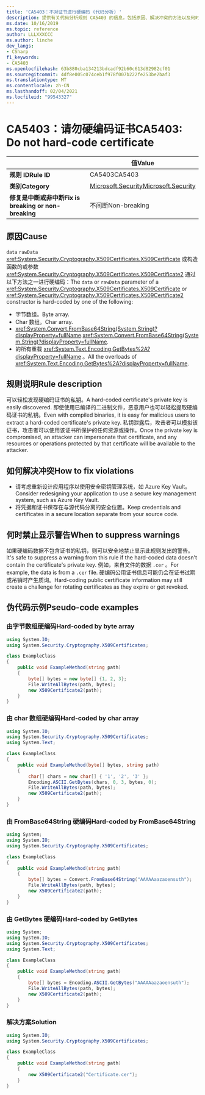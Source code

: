 ```yaml
---
title: 'CA5403：不对证书进行硬编码 (代码分析) '
description: 提供有关代码分析规则 CA5403 的信息，包括原因、解决冲突的方法以及何时取消显示。
ms.date: 10/16/2019
ms.topic: reference
author: LLLXXXCCC
ms.author: linche
dev_langs:
- CSharp
f1_keywords:
- CA5403
ms.openlocfilehash: 63b880cba134213bdcadf92b60c613d82982cf01
ms.sourcegitcommit: 4df8e005c074ceb1f978f007b222fe253be2baf3
ms.translationtype: MT
ms.contentlocale: zh-CN
ms.lasthandoff: 02/04/2021
ms.locfileid: "99543327"
---
```

# <a name="ca5403-do-not-hard-code-certificate"></a><span data-ttu-id="d48ad-103">CA5403：请勿硬编码证书</span><span class="sxs-lookup"><span data-stu-id="d48ad-103">CA5403: Do not hard-code certificate</span></span>

| | <span data-ttu-id="d48ad-104">值</span><span class="sxs-lookup"><span data-stu-id="d48ad-104">Value</span></span> |
|-|-|
| <span data-ttu-id="d48ad-105">**规则 ID**</span><span class="sxs-lookup"><span data-stu-id="d48ad-105">**Rule ID**</span></span> |<span data-ttu-id="d48ad-106">CA5403</span><span class="sxs-lookup"><span data-stu-id="d48ad-106">CA5403</span></span>|
| <span data-ttu-id="d48ad-107">**类别**</span><span class="sxs-lookup"><span data-stu-id="d48ad-107">**Category**</span></span> |[<span data-ttu-id="d48ad-108">Microsoft.Security</span><span class="sxs-lookup"><span data-stu-id="d48ad-108">Microsoft.Security</span></span>](security-warnings.md)|
| <span data-ttu-id="d48ad-109">**修复是中断或非中断**</span><span class="sxs-lookup"><span data-stu-id="d48ad-109">**Fix is breaking or non-breaking**</span></span> |<span data-ttu-id="d48ad-110">不间断</span><span class="sxs-lookup"><span data-stu-id="d48ad-110">Non-breaking</span></span>|

## <a name="cause"></a><span data-ttu-id="d48ad-111">原因</span><span class="sxs-lookup"><span data-stu-id="d48ad-111">Cause</span></span>

<span data-ttu-id="d48ad-112">`data` `rawData` <xref:System.Security.Cryptography.X509Certificates.X509Certificate> 或构造函数的或参数 <xref:System.Security.Cryptography.X509Certificates.X509Certificate2> 通过以下方法之一进行硬编码：</span><span class="sxs-lookup"><span data-stu-id="d48ad-112">The `data` or `rawData` parameter of a <xref:System.Security.Cryptography.X509Certificates.X509Certificate> or <xref:System.Security.Cryptography.X509Certificates.X509Certificate2> constructor is hard-coded by one of the following:</span></span>

- <span data-ttu-id="d48ad-113">字节数组。</span><span class="sxs-lookup"><span data-stu-id="d48ad-113">Byte array.</span></span>
- <span data-ttu-id="d48ad-114">Char 数组。</span><span class="sxs-lookup"><span data-stu-id="d48ad-114">Char array.</span></span>
- <span data-ttu-id="d48ad-115"><xref:System.Convert.FromBase64String(System.String)?displayProperty=fullName>.</span><span class="sxs-lookup"><span data-stu-id="d48ad-115"><xref:System.Convert.FromBase64String(System.String)?displayProperty=fullName>.</span></span>
- <span data-ttu-id="d48ad-116">的所有重载 <xref:System.Text.Encoding.GetBytes%2A?displayProperty=fullName> 。</span><span class="sxs-lookup"><span data-stu-id="d48ad-116">All the overloads of <xref:System.Text.Encoding.GetBytes%2A?displayProperty=fullName>.</span></span>

## <a name="rule-description"></a><span data-ttu-id="d48ad-117">规则说明</span><span class="sxs-lookup"><span data-stu-id="d48ad-117">Rule description</span></span>

<span data-ttu-id="d48ad-118">可以轻松发现硬编码证书的私钥。</span><span class="sxs-lookup"><span data-stu-id="d48ad-118">A hard-coded certificate's private key is easily discovered.</span></span> <span data-ttu-id="d48ad-119">即使使用已编译的二进制文件，恶意用户也可以轻松提取硬编码证书的私钥。</span><span class="sxs-lookup"><span data-stu-id="d48ad-119">Even with compiled binaries, it is easy for malicious users to extract a hard-coded certificate's private key.</span></span> <span data-ttu-id="d48ad-120">私钥泄露后，攻击者可以模拟该证书，攻击者可以使用该证书所保护的任何资源或操作。</span><span class="sxs-lookup"><span data-stu-id="d48ad-120">Once the private key is compromised, an attacker can impersonate that certificate, and any resources or operations protected by that certificate will be available to the attacker.</span></span>

## <a name="how-to-fix-violations"></a><span data-ttu-id="d48ad-121">如何解决冲突</span><span class="sxs-lookup"><span data-stu-id="d48ad-121">How to fix violations</span></span>

- <span data-ttu-id="d48ad-122">请考虑重新设计应用程序以使用安全密钥管理系统，如 Azure Key Vault。</span><span class="sxs-lookup"><span data-stu-id="d48ad-122">Consider redesigning your application to use a secure key management system, such as Azure Key Vault.</span></span>
- <span data-ttu-id="d48ad-123">将凭据和证书保存在与源代码分离的安全位置。</span><span class="sxs-lookup"><span data-stu-id="d48ad-123">Keep credentials and certificates in a secure location separate from your source code.</span></span>

## <a name="when-to-suppress-warnings"></a><span data-ttu-id="d48ad-124">何时禁止显示警告</span><span class="sxs-lookup"><span data-stu-id="d48ad-124">When to suppress warnings</span></span>

<span data-ttu-id="d48ad-125">如果硬编码数据不包含证书的私钥，则可以安全地禁止显示此规则发出的警告。</span><span class="sxs-lookup"><span data-stu-id="d48ad-125">It's safe to suppress a warning from this rule if the hard-coded data doesn't contain the certificate's private key.</span></span> <span data-ttu-id="d48ad-126">例如，来自文件的数据 `.cer` 。</span><span class="sxs-lookup"><span data-stu-id="d48ad-126">For example, the data is from a `.cer` file.</span></span> <span data-ttu-id="d48ad-127">硬编码公用证书信息可能仍会在证书过期或吊销时产生质询。</span><span class="sxs-lookup"><span data-stu-id="d48ad-127">Hard-coding public certificate information may still create a challenge for rotating certificates as they expire or get revoked.</span></span>

## <a name="pseudo-code-examples"></a><span data-ttu-id="d48ad-128">伪代码示例</span><span class="sxs-lookup"><span data-stu-id="d48ad-128">Pseudo-code examples</span></span>

### <a name="hard-coded-by-byte-array"></a><span data-ttu-id="d48ad-129">由字节数组硬编码</span><span class="sxs-lookup"><span data-stu-id="d48ad-129">Hard-coded by byte array</span></span>

```csharp
using System.IO;
using System.Security.Cryptography.X509Certificates;

class ExampleClass
{
    public void ExampleMethod(string path)
    {
        byte[] bytes = new byte[] {1, 2, 3};
        File.WriteAllBytes(path, bytes);
        new X509Certificate2(path);
    }
}
```

### <a name="hard-coded-by-char-array"></a><span data-ttu-id="d48ad-130">由 char 数组硬编码</span><span class="sxs-lookup"><span data-stu-id="d48ad-130">Hard-coded by char array</span></span>

```csharp
using System.IO;
using System.Security.Cryptography.X509Certificates;
using System.Text;

class ExampleClass
{
    public void ExampleMethod(byte[] bytes, string path)
    {
        char[] chars = new char[] { '1', '2', '3' };
        Encoding.ASCII.GetBytes(chars, 0, 3, bytes, 0);
        File.WriteAllBytes(path, bytes);
        new X509Certificate2(path);
    }
}
```

### <a name="hard-coded-by-frombase64string"></a><span data-ttu-id="d48ad-131">由 FromBase64String 硬编码</span><span class="sxs-lookup"><span data-stu-id="d48ad-131">Hard-coded by FromBase64String</span></span>

```csharp
using System;
using System.IO;
using System.Security.Cryptography.X509Certificates;

class ExampleClass
{
    public void ExampleMethod(string path)
    {
        byte[] bytes = Convert.FromBase64String("AAAAAaazaoensuth");
        File.WriteAllBytes(path, bytes);
        new X509Certificate2(path);
    }
}
```

### <a name="hard-coded-by-getbytes"></a><span data-ttu-id="d48ad-132">由 GetBytes 硬编码</span><span class="sxs-lookup"><span data-stu-id="d48ad-132">Hard-coded by GetBytes</span></span>

```csharp
using System;
using System.IO;
using System.Security.Cryptography.X509Certificates;
using System.Text;

class ExampleClass
{
    public void ExampleMethod(string path)
    {
        byte[] bytes = Encoding.ASCII.GetBytes("AAAAAaazaoensuth");
        File.WriteAllBytes(path, bytes);
        new X509Certificate2(path);
    }
}
```

### <a name="solution"></a><span data-ttu-id="d48ad-133">解决方案</span><span class="sxs-lookup"><span data-stu-id="d48ad-133">Solution</span></span>

```csharp
using System.IO;
using System.Security.Cryptography.X509Certificates;

class ExampleClass
{
    public void ExampleMethod(string path)
    {
        new X509Certificate2("Certificate.cer");
    }
}
```
